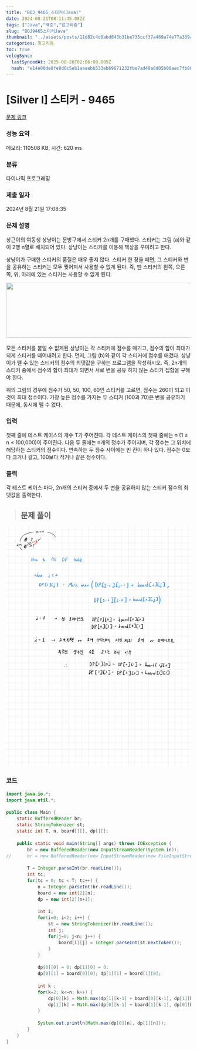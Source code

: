 ```yaml
---
title: "BOJ_9465_스티커(Java)"
date: 2024-08-21T08:11:45.082Z
tags: ["Java","백준","알고리즘"]
slug: "BOJ9465스티커Java"
thumbnail: "../assets/posts/11d82c4d0abd843b31be735ccf37a469a74e77a339a8232c5af3a0d03ef29196.png"
categories: 알고리즘
toc: true
velogSync:
  lastSyncedAt: 2025-08-26T02:06:08.005Z
  hash: "e14e00de8fe8d6c5eb1aaaebb533eb69671232fbe7ad49a8d05b08aec7fb003b"
---
```


# [Silver I] 스티커 - 9465 

[문제 링크](https://www.acmicpc.net/problem/9465) 

### 성능 요약

메모리: 110508 KB, 시간: 620 ms

### 분류

다이나믹 프로그래밍

### 제출 일자

2024년 8월 21일 17:08:35

### 문제 설명

<p>상근이의 여동생 상냥이는 문방구에서 스티커 2n개를 구매했다. 스티커는 그림 (a)와 같이 2행 n열로 배치되어 있다. 상냥이는 스티커를 이용해 책상을 꾸미려고 한다.</p>

<p>상냥이가 구매한 스티커의 품질은 매우 좋지 않다. 스티커 한 장을 떼면, 그 스티커와 변을 공유하는 스티커는 모두 찢어져서 사용할 수 없게 된다. 즉, 뗀 스티커의 왼쪽, 오른쪽, 위, 아래에 있는 스티커는 사용할 수 없게 된다.</p>

<p><img alt="" src="https://www.acmicpc.net/upload/images/sticker.png" style="height:150px; width:575px"></p>

<p>모든 스티커를 붙일 수 없게된 상냥이는 각 스티커에 점수를 매기고, 점수의 합이 최대가 되게 스티커를 떼어내려고 한다. 먼저, 그림 (b)와 같이 각 스티커에 점수를 매겼다. 상냥이가 뗄 수 있는 스티커의 점수의 최댓값을 구하는 프로그램을 작성하시오. 즉, 2n개의 스티커 중에서 점수의 합이 최대가 되면서 서로 변을 공유 하지 않는 스티커 집합을 구해야 한다.</p>

<p>위의 그림의 경우에 점수가 50, 50, 100, 60인 스티커를 고르면, 점수는 260이 되고 이 것이 최대 점수이다. 가장 높은 점수를 가지는 두 스티커 (100과 70)은 변을 공유하기 때문에, 동시에 뗄 수 없다.</p>

### 입력 

 <p>첫째 줄에 테스트 케이스의 개수 T가 주어진다. 각 테스트 케이스의 첫째 줄에는 n (1 ≤ n ≤ 100,000)이 주어진다. 다음 두 줄에는 n개의 정수가 주어지며, 각 정수는 그 위치에 해당하는 스티커의 점수이다. 연속하는 두 정수 사이에는 빈 칸이 하나 있다. 점수는 0보다 크거나 같고, 100보다 작거나 같은 정수이다. </p>

### 출력 

 <p>각 테스트 케이스 마다, 2n개의 스티커 중에서 두 변을 공유하지 않는 스티커 점수의 최댓값을 출력한다.</p>

> ## 문제 풀이

![](/assets/posts/11d82c4d0abd843b31be735ccf37a469a74e77a339a8232c5af3a0d03ef29196.png)

### 코드
```java
import java.io.*;
import java.util.*;

public class Main {
	static BufferedReader br;
	static StringTokenizer st;
	static int T, n, board[][], dp[][];
	
	public static void main(String[] args) throws IOException {
		br = new BufferedReader(new InputStreamReader(System.in));
//		br = new BufferedReader(new InputStreamReader(new FileInputStream("input.txt")));
		
		T = Integer.parseInt(br.readLine());
		int tc;
		for(tc = 0; tc < T; tc++) {
			n = Integer.parseInt(br.readLine());
			board = new int[2][n];
			dp = new int[2][n+1];
			
			int i;
			for(i=0; i<2; i++) {
				st = new StringTokenizer(br.readLine());
				int j;
				for(j=0; j<n; j++) {
					board[i][j] = Integer.parseInt(st.nextToken());
				}
			}
			
			dp[0][0] = 0; dp[1][0] = 0;
			dp[0][1] = board[0][0]; dp[1][1] = board[1][0];
			
			int k ;
			for(k=2; k<=n; k++) {
				dp[0][k] = Math.max(dp[1][k-1] + board[0][k-1], dp[1][k-2] + board[0][k-1]);
				dp[1][k] = Math.max(dp[0][k-1] + board[1][k-1], dp[0][k-2] + board[1][k-1]);
			}
			
			System.out.println(Math.max(dp[0][n], dp[1][n]));
		}
	}
}
```